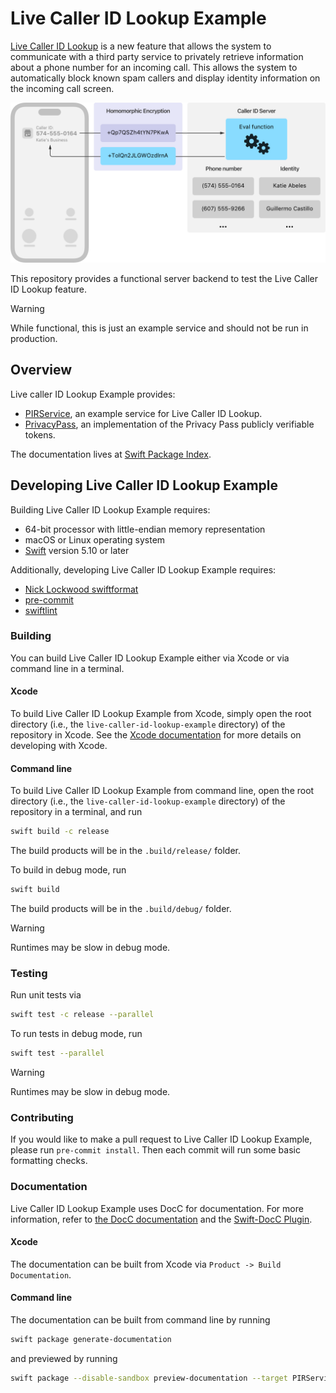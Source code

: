 # Live Caller ID Lookup Example

[Live Caller ID
Lookup](https://developer.apple.com/documentation/sms_and_call_reporting/getting_up-to-date_calling_and_blocking_information_for_your_app)
is a new feature that allows the system to communicate with a third party service to privately retrieve information
about a phone number for an incoming call. This allows the system to automatically block known spam
callers and display identity information on the incoming call screen.

<picture>
  <source media="(prefers-color-scheme: dark)" srcset="https://github.com/apple/live-caller-id-lookup-example/raw/main/Sources/PIRService/PIRService.docc/Resources/overview~dark@2x.png">
  <img alt="Overview of the Live Caller ID Lookup" src="https://github.com/apple/live-caller-id-lookup-example/raw/main/Sources/PIRService/PIRService.docc/Resources/overview@2x.png">
</picture>

This repository provides a functional server backend to test the Live Caller ID Lookup feature.

> [!WARNING]
> While functional, this is just an example service and should not be run in production.

## Overview
Live caller ID Lookup Example provides:
* [PIRService](https://swiftpackageindex.com/apple/live-caller-id-lookup-example/main/documentation/pirservice), an example service for Live Caller ID Lookup.
* [PrivacyPass](https://swiftpackageindex.com/apple/live-caller-id-lookup-example/main/documentation/privacypass), an implementation of the Privacy Pass publicly verifiable tokens.

The documentation lives at [Swift Package Index](https://swiftpackageindex.com/apple/live-caller-id-lookup-example).

## Developing Live Caller ID Lookup Example
Building Live Caller ID Lookup Example requires:
* 64-bit processor with little-endian memory representation
* macOS or Linux operating system
* [Swift](https://www.swift.org/) version 5.10 or later

Additionally, developing Live Caller ID Lookup Example requires:
* [Nick Lockwood swiftformat](https://github.com/nicklockwood/SwiftFormat)
* [pre-commit](https://pre-commit.com)
* [swiftlint](https://github.com/realm/SwiftLint)

### Building
You can build Live Caller ID Lookup Example either via Xcode or via command line in a terminal.
#### Xcode
To build Live Caller ID Lookup Example from Xcode, simply open the root directory (i.e., the `live-caller-id-lookup-example` directory) of the repository in Xcode.
See the [Xcode documentation](https://developer.apple.com/documentation/xcode) for more details on developing with Xcode.

#### Command line
To build Live Caller ID Lookup Example from command line, open the root directory (i.e., the `live-caller-id-lookup-example` directory) of the repository in a terminal, and run
```sh
swift build -c release
```
The build products will be in the `.build/release/` folder.

To build in debug mode, run
```sh
swift build
```
The build products will be in the `.build/debug/` folder.
> [!WARNING]
> Runtimes may be slow in debug mode.

### Testing
Run unit tests via
```sh
swift test -c release --parallel
```
To run tests in debug mode, run
```sh
swift test --parallel
```
> [!WARNING]
> Runtimes may be slow in debug mode.

### Contributing
If you would like to make a pull request to Live Caller ID Lookup Example, please run `pre-commit install`. Then each commit will run some basic formatting checks.

### Documentation
Live Caller ID Lookup Example uses DocC for documentation.
For more information, refer to [the DocC documentation](https://www.swift.org/documentation/docc) and the [Swift-DocC Plugin](https://swiftlang.github.io/swift-docc-plugin/documentation/swiftdoccplugin).
#### Xcode
The documentation can be built from Xcode via `Product -> Build Documentation`.
#### Command line
The documentation can be built from command line by running
```sh
swift package generate-documentation
```
and previewed by running
```sh
swift package --disable-sandbox preview-documentation --target PIRService
```
